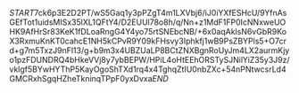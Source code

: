 $START$7ck6p3E2D2PT/wS5Gaq1y3pPZgT4m1LXVbj6/iJ0iYXfESHcU/9YfnAsGEfTot1uidsMISx35lXL1QFtY4/D2EUUl78o8h/q/Nn+z1MdF1FP0IcNNxweUOHK9AfHrSr83KeK1fDLoaRngG4Y4yo75rtSNEbcNB/+6x0aqAklsN6vGbR9KoX3RxmuKnKT0cahcE1NH5kCPvR9Y09kFHsvy3Iphkfj1wB9PsZBYPls5+O7crd+g7m5TxzJ9nFl13/g+b9m3x4UBZUaLP8BCtZNXBgnRoUyJm4LX2aurmKjyo1pzFDUNDRQ4bHkeVVj8y7ybBEPW/HPiL4oHtEEhORSTySJNilYiZ35y3J9z/vklgf5BYwHYThP5KayOgoShTXd1rq4x4TghqZtIU0nbZXc+54nPNtwcsrLd4GMCRxhSgqHZheTkninqTPpF0yxDvxa$END$